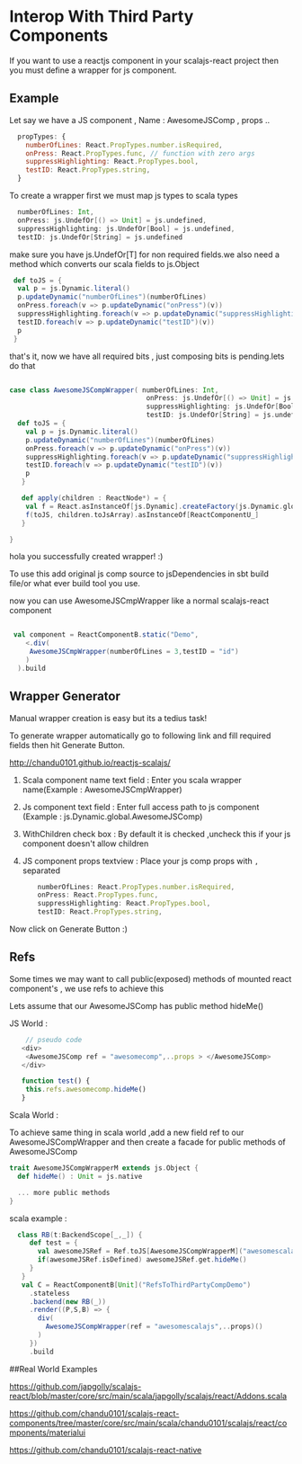 # Interop With Third Party Components

If you want to use a reactjs component in your scalajs-react project then you must define a wrapper for js component.

## Example
 Let say we have a JS component , Name : AwesomeJSComp , props ..
 ```js
   propTypes: {
     numberOfLines: React.PropTypes.number.isRequired,
     onPress: React.PropTypes.func, // function with zero args
     suppressHighlighting: React.PropTypes.bool,
     testID: React.PropTypes.string,
   }

   ```
 To create a wrapper first we must map js types to scala types

 ```scala
   numberOfLines: Int,
   onPress: js.UndefOr[() => Unit] = js.undefined,
   suppressHighlighting: js.UndefOr[Bool] = js.undefined,
   testID: js.UndefOr[String] = js.undefined
 ```
 make sure you have js.UndefOr[T]  for non required  fields.we also need a method which converts our scala fields to js.Object

 ```scala
  def toJS = {
   val p = js.Dynamic.literal()
   p.updateDynamic("numberOfLines")(numberOfLines)
   onPress.foreach(v => p.updateDynamic("onPress")(v))
   suppressHighlighting.foreach(v => p.updateDynamic("suppressHighlighting")(v))
   testID.foreach(v => p.updateDynamic("testID")(v))
   p
  }

 ```

 that's it, now we have all required bits , just composing bits is pending.lets do that

 ```scala

 case class AwesomeJSCompWrapper( numberOfLines: Int,
                                   onPress: js.UndefOr[() => Unit] = js.undefined,
                                   suppressHighlighting: js.UndefOr[Bool] = js.undefined,
                                   testID: js.UndefOr[String] = js.undefined) {
   def toJS = {
     val p = js.Dynamic.literal()
     p.updateDynamic("numberOfLines")(numberOfLines)
     onPress.foreach(v => p.updateDynamic("onPress")(v))
     suppressHighlighting.foreach(v => p.updateDynamic("suppressHighlighting")(v))
     testID.foreach(v => p.updateDynamic("testID")(v))
     p
    }

    def apply(children : ReactNode*) = {
     val f = React.asInstanceOf[js.Dynamic].createFactory(js.Dynamic.global.AwesomeJSComp) // access real js component , make sure you wrap with createFactory (this is needed from 0.13 onwards)
     f(toJS, children.toJsArray).asInstanceOf[ReactComponentU_]
    }

 }

 ```

 hola you successfully created wrapper! :)

 To use this add original js comp source to jsDependencies in sbt build file/or what ever build tool you use.

 now you can use AwesomeJSCmpWrapper like a normal scalajs-react component

 ```scala

  val component = ReactComponentB.static("Demo",
     <.div(
      AwesomeJSCmpWrapper(numberOfLines = 3,testID = "id")
     )
   ).build

  ```

## Wrapper Generator

 Manual wrapper creation is easy  but its a tedius task!

 To generate wrapper automatically go to following link and fill required fields then hit Generate Button.

http://chandu0101.github.io/reactjs-scalajs/

 1) Scala component name text field :
    Enter you scala wrapper name(Example : AwesomeJSCmpWrapper)

 2) Js component text field :
    Enter full access path to js component (Example :  js.Dynamic.global.AwesomeJSComp)

 3) WithChildren check box :
    By default it is checked ,uncheck this if your js component doesn't allow children

 4) JS component props textview :
    Place your js comp props with ``,`` separated

  ```js
         numberOfLines: React.PropTypes.number.isRequired,
         onPress: React.PropTypes.func,
         suppressHighlighting: React.PropTypes.bool,
         testID: React.PropTypes.string,
  ```

  Now click on Generate Button :)


## Refs

 Some times we may want to call public(exposed) methods of mounted react component's , we use refs to achieve this

 Lets assume that our AwesomeJSComp has public method hideMe()

 JS World :

 ```js
     // pseudo code
    <div>
     <AwesomeJSComp ref = "awesomecomp",..props > </AwesomeJSComp>
    </div>

    function test() {
     this.refs.awesomecomp.hideMe()
    }

 ```

 Scala World :

 To achieve same thing in scala world ,add a new field ref to our AwesomeJSCompWrapper and then create a facade
  for public methods of AwesomeJSComp

 ```scala
 trait AwesomeJSCompWrapperM extends js.Object {
   def hideMe() : Unit = js.native

   ... more public methods
 }
 ```
 scala example :
 ```scala
   class RB(t:BackendScope[_,_]) {
      def test = {
        val awesomeJSRef = Ref.toJS[AwesomeJSCompWrapperM]("awesomescalajs")(t) // get ref
        if(awesomeJSRef.isDefined) awesomeJSRef.get.hideMe()
      }
    }
    val C = ReactComponentB[Unit]("RefsToThirdPartyCompDemo")
      .stateless
      .backend(new RB(_))
      .render((P,S,B) => {
        div(
          AwesomeJSCompWrapper(ref = "awesomescalajs",..props)()
        )
      })
      .build

 ```

##Real World Examples

 https://github.com/japgolly/scalajs-react/blob/master/core/src/main/scala/japgolly/scalajs/react/Addons.scala

 https://github.com/chandu0101/scalajs-react-components/tree/master/core/src/main/scala/chandu0101/scalajs/react/components/materialui

 https://github.com/chandu0101/scalajs-react-native



 
